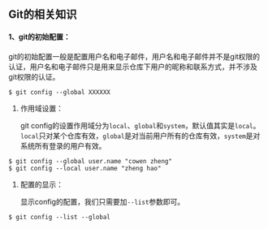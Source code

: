 ## Git的相关知识

#### 1、git的初始配置：

git的初始配置一般是配置用户名和电子邮件，用户名和电子邮件并不是git权限的认证，用户名和电子邮件只是用来显示仓库下用户的昵称和联系方式，并不涉及git权限的认证。

```git
$ git config --global XXXXXX
```

1. 作用域设置：

   git config的设置作用域分为`local`、`global`和`system`，默认值其实是`local`。`local`只对某个仓库有效，`global`是对当前用户所有的仓库有效，`system`是对系统所有登录的用户有效。

```git
$ git config --global user.name "cowen zheng"
$ git config --local user.name "zheng hao"
```

1. 配置的显示：

   显示config的配置，我们只需要加`--list`参数即可。

```git
$ git config --list --global
```


